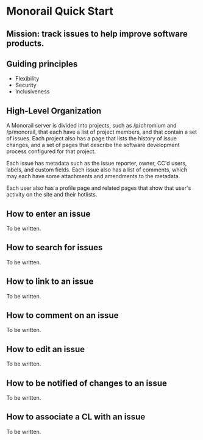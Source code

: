# Monorail Quick Start

## Mission: track issues to help improve software products.

## Guiding principles
* Flexibility
* Security
* Inclusiveness


## High-Level Organization

A Monorail server is divided into projects, such as /p/chromium and
/p/monorail, that each have a list of project members, and that
contain a set of issues.  Each project also has a page that lists the
history of issue changes, and a set of pages that describe the software
development process configured for that project.

Each issue has metadata such as the issue reporter, owner, CC'd users,
labels, and custom fields.  Each issue also has a list of comments,
which may each have some attachments and amendments to the metadata.

Each user also has a profile page and related pages that show that user's
activity on the site and their hotlists.


## How to enter an issue

To be written.


## How to search for issues

To be written.


## How to link to an issue

To be written.


## How to comment on an issue

To be written.


## How to edit an issue

To be written.


## How to be notified of changes to an issue

To be written.


## How to associate a CL with an issue

To be written.
